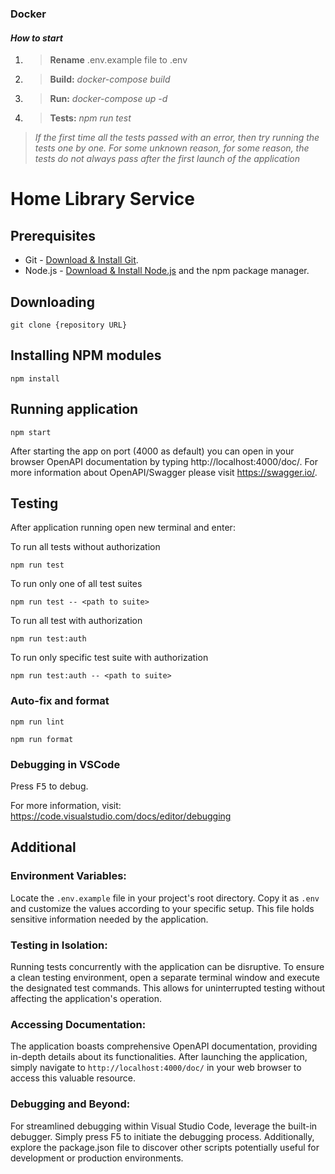 ### **Docker**
#### *How to start*

1. > **Rename** .env.example file to .env

2. > **Build:**  *docker-compose build*

3. > **Run:**  *docker-compose up -d*

4. > **Tests:**  *npm run test*

> *If the first time all the tests passed with an error, then try running the tests one by one.*
> *For some unknown reason, for some reason, the tests do not always pass after the first launch of the application*

# Home Library Service

## Prerequisites

- Git - [Download & Install Git](https://git-scm.com/downloads).
- Node.js - [Download & Install Node.js](https://nodejs.org/en/download/) and the npm package manager.

## Downloading

```
git clone {repository URL}
```

## Installing NPM modules

```
npm install
```

## Running application

```
npm start
```

After starting the app on port (4000 as default) you can open
in your browser OpenAPI documentation by typing http://localhost:4000/doc/.
For more information about OpenAPI/Swagger please visit https://swagger.io/.

## Testing

After application running open new terminal and enter:

To run all tests without authorization

```
npm run test
```

To run only one of all test suites

```
npm run test -- <path to suite>
```

To run all test with authorization

```
npm run test:auth
```

To run only specific test suite with authorization

```
npm run test:auth -- <path to suite>
```

### Auto-fix and format

```
npm run lint
```

```
npm run format
```

### Debugging in VSCode

Press <kbd>F5</kbd> to debug.

For more information, visit: https://code.visualstudio.com/docs/editor/debugging

## Additional

### Environment Variables:

Locate the ```.env.example``` file in your project's root directory. Copy it as ```.env``` and customize the values according to your specific setup. This file holds sensitive information needed by the application.

### Testing in Isolation:

Running tests concurrently with the application can be disruptive. To ensure a clean testing environment, open a separate terminal window and execute the designated test commands. This allows for uninterrupted testing without affecting the application's operation.

### Accessing Documentation:

The application boasts comprehensive OpenAPI documentation, providing in-depth details about its functionalities. After launching the application, simply navigate to ```http://localhost:4000/doc/``` in your web browser to access this valuable resource.

### Debugging and Beyond:

For streamlined debugging within Visual Studio Code, leverage the built-in debugger. Simply press F5 to initiate the debugging process. Additionally, explore the package.json file to discover other scripts potentially useful for development or production environments.